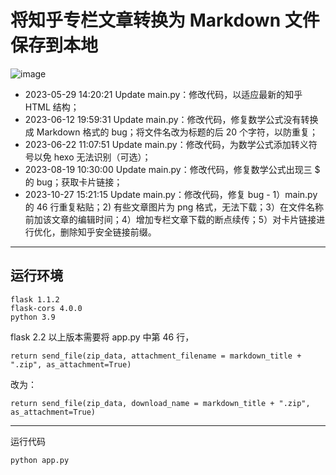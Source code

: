 # 将知乎专栏文章转换为 Markdown 文件保存到本地

![image](https://github.com/chenluda/zhihu-download/assets/45784833/60e0d85b-8f48-493f-ac1f-e87e2f0738a2)

* 2023-05-29 14:20:21 Update main.py：修改代码，以适应最新的知乎 HTML 结构；
* 2023-06-12 19:59:31 Update main.py：修改代码，修复数学公式没有转换成 Markdown 格式的 bug；将文件名改为标题的后 20 个字符，以防重复；
* 2023-06-22 11:07:51 Update main.py：修改代码，为数学公式添加转义符号以免 hexo 无法识别（可选）；
* 2023-08-19 10:30:00 Update main.py：修改代码，修复数学公式出现三 $ 的 bug；获取卡片链接；
* 2023-10-27 15:21:15 Update main.py：修改代码，修复 bug - 1）main.py 的 46 行重复粘贴；2) 有些文章图片为 png 格式，无法下载；3）在文件名称前加该文章的编辑时间；4）增加专栏文章下载的断点续传；5）对卡片链接进行优化，删除知乎安全链接前缀。



---

## 运行环境

```
flask 1.1.2
flask-cors 4.0.0
python 3.9
```

flask 2.2 以上版本需要将 app.py 中第 46 行，

```
return send_file(zip_data, attachment_filename = markdown_title + ".zip", as_attachment=True)
```

改为：

```
return send_file(zip_data, download_name = markdown_title + ".zip", as_attachment=True)
```

---

运行代码
```
python app.py
```


